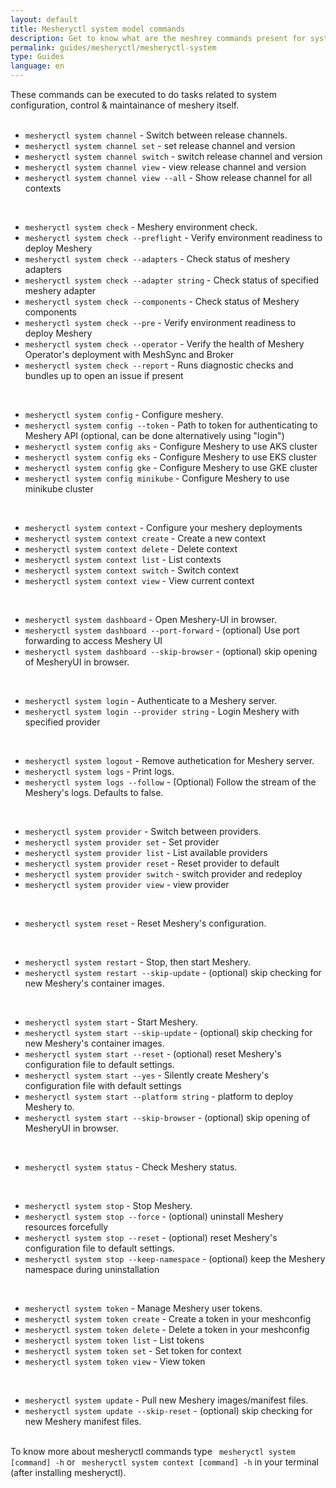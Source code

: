 ```yaml
---
layout: default
title: Mesheryctl system model commands
description: Get to know what are the meshrey commands present for system model
permalink: guides/mesheryctl/mesheryctl-system
type: Guides
language: en
---
```



These commands can be executed to do tasks related to system configuration, control & maintainance of meshery itself.
<br><br>

* `mesheryctl system channel`   -  Switch between release channels.
* `mesheryctl system channel set` - set release channel and version
* `mesheryctl system channel switch` - switch release channel and version
* `mesheryctl system channel view` - view release channel and version
* `mesheryctl system channel view --all` - Show release channel for all contexts
<br>

* `mesheryctl system check` -  Meshery environment check.
* `mesheryctl system check --preflight` - Verify environment readiness to deploy Meshery
* `mesheryctl system check --adapters` - Check status of meshery adapters
* `mesheryctl system check --adapter string` - Check status of specified meshery adapter
* `mesheryctl system check --components` - Check status of Meshery components
* `mesheryctl system check --pre` - Verify environment readiness to deploy Meshery
* `mesheryctl system check --operator` - Verify the health of Meshery Operator's deployment with MeshSync and Broker
* `mesheryctl system check --report` - Runs diagnostic checks and bundles up to open an issue if present
<br>

* `mesheryctl system config`    -  Configure meshery.
* `mesheryctl system config --token` - Path to token for authenticating to Meshery API (optional, can be done alternatively using "login")
* `mesheryctl system config aks` - Configure Meshery to use AKS cluster
* `mesheryctl system config eks` - Configure Meshery to use EKS cluster
* `mesheryctl system config gke` - Configure Meshery to use GKE cluster
* `mesheryctl system config minikube` - Configure Meshery to use minikube cluster
<br>

* `mesheryctl system context`   -  Configure your meshery deployments
* `mesheryctl system context create` - Create a new context
* `mesheryctl system context delete` - Delete context
* `mesheryctl system context list` - List contexts
* `mesheryctl system context switch` - Switch context
* `mesheryctl system context view` - View current context
<br>

* `mesheryctl system dashboard` -  Open Meshery-UI in browser.
* `mesheryctl system dashboard --port-forward` - (optional) Use port forwarding to access Meshery UI
* `mesheryctl system dashboard --skip-browser` - (optional) skip opening of MesheryUI in browser.
<br>

* `mesheryctl system login`     -  Authenticate to a Meshery server.
* `mesheryctl system login --provider string` - Login Meshery with specified provider
<br>

* `mesheryctl system logout`    -  Remove authetication for Meshery server.
* `mesheryctl system logs`      -  Print logs.
* `mesheryctl system logs --follow` - (Optional) Follow the stream of the Meshery's logs. Defaults to false.
<br>

* `mesheryctl system provider`  -  Switch between providers.
* `mesheryctl system provider set` - Set provider
* `mesheryctl system provider list` - List available providers
* `mesheryctl system provider reset` - Reset provider to default
* `mesheryctl system provider switch` - switch provider and redeploy
* `mesheryctl system provider view` - view provider
<br>

* `mesheryctl system reset`     -  Reset Meshery's configuration.
<br>

* `mesheryctl system restart`   -  Stop, then start Meshery.
* `mesheryctl system restart --skip-update` - (optional) skip checking for new Meshery's container images.
<br>

* `mesheryctl system start`     -  Start Meshery.
* `mesheryctl system start --skip-update` - (optional) skip checking for new Meshery's container images.
* `mesheryctl system start --reset` - (optional) reset Meshery's configuration file to default settings.
* `mesheryctl system start --yes` - Silently create Meshery's configuration file with default settings
* `mesheryctl system start --platform string` - platform to deploy Meshery to.
* `mesheryctl system start --skip-browser` - (optional) skip opening of MesheryUI in browser.
<br>

* `mesheryctl system status`    -  Check Meshery status.
<br>

* `mesheryctl system stop`      -  Stop Meshery.
* `mesheryctl system stop --force` - (optional) uninstall Meshery resources forcefully
* `mesheryctl system stop --reset` - (optional) reset Meshery's configuration file to default settings.
* `mesheryctl system stop --keep-namespace` - (optional) keep the Meshery namespace during uninstallation
<br>

* `mesheryctl system token`     -  Manage Meshery user tokens.
* `mesheryctl system token create` - Create a token in your meshconfig
* `mesheryctl system token delete` - Delete a token in your meshconfig
* `mesheryctl system token list` - List tokens
* `mesheryctl system token set` - Set token for context
* `mesheryctl system token view` - View token
<br>

* `mesheryctl system update`    -  Pull new Meshery images/manifest files.
* `mesheryctl system update --skip-reset` - (optional) skip checking for new Meshery manifest files.
<br><br>

To know more about mesheryctl commands type ` mesheryctl system [command] -h` or ` mesheryctl system context [command] -h` in your terminal (after installing mesheryctl).